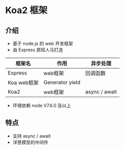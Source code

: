 # Koa2 框架
## 介绍
- 基于 node.js 的 web 开发框架
- 由 Express 原班人马打造

| 框架名 | 作用 | 异步处理 |
| ---- | ---- | ---- |
| Express | web框架 | 回调函数  |
| Koa  web框架 | Generator yield  |
| Koa2 | web框架 | async / await  |

- 环境依赖 node V7.6.0 及以上
## 特点
- 支持 async / await
- 洋葱模型的中间件

